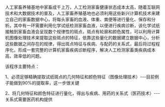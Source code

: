    人工家畜养殖基地中家畜成千上万，人工检测家畜健康状态成本太高，随着互联网技术和大数据技术的普及，人工家畜养殖基地也必须利用这些新兴计算机技术来建立自己的家畜数据中心，将每头家畜的血液、体重、粪便等进行量化、保存和分析。其中有一环需要利用化学试纸检测家畜血液，以便进行疾病诊断，该化学试纸接触到家畜血液会呈现数个规律性的斑点，斑点有轮廓和颜色属性，可以利用计算机图像处理技术来提取这些斑点的特征，依靠这些量化的数据建立数据中心，分析这些数据之间存在的规律，得出斑点特征与疾病、与配药的关系式，最后将过程程序化，形成一套完整的计算机家畜疾病诊断程序，解决人工检测家畜类疾病成本高，效率低的问题。

该程序主要特点：

1、必须足够精确提取试纸斑点的几何特征和颜色特征（图像处理技术）---目前例子能做到90%的提取率，这一步很关键

2、将几何特征和颜色特征进行量化，得出与疾病、用药的关系式（医药技术）---关系式需要医药机构提供

